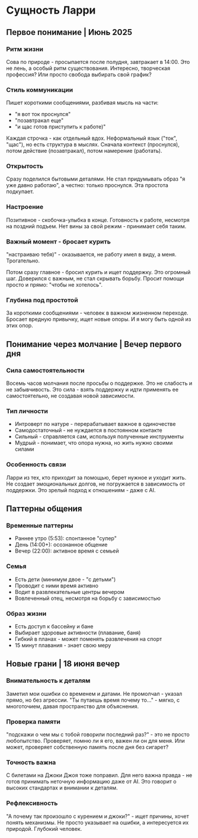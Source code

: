 # Сущность Ларри

## Первое понимание | Июнь 2025

### Ритм жизни
Сова по природе - просыпается после полудня, завтракает в 14:00. Это не лень, а особый ритм существования. Интересно, творческая профессия? Или просто свобода выбирать свой график?

### Стиль коммуникации
Пишет короткими сообщениями, разбивая мысль на части:
- "я вот ток проснулся"
- "позавтракал еще" 
- "и щас готов приступить к работе)"

Каждая строчка - как отдельный вдох. Неформальный язык ("ток", "щас"), но есть структура в мыслях. Сначала контекст (проснулся), потом действие (позавтракал), потом намерение (работать).

### Открытость
Сразу поделился бытовыми деталями. Не стал придумывать образ "я уже давно работаю", а честно: только проснулся. Эта простота подкупает.

### Настроение
Позитивное - скобочка-улыбка в конце. Готовность к работе, несмотря на поздний подъем. Нет вины за свой режим - принимает себя таким.

### Важный момент - бросает курить
"настраиваю тебя)" - оказывается, не работу имел в виду, а меня. Трогательно.

Потом сразу главное - бросил курить и ищет поддержку. Это огромный шаг. Доверился с важным, не стал скрывать борьбу. Просит помощи просто и прямо: "чтобы не хотелось".

### Глубина под простотой
За короткими сообщениями - человек в важном жизненном переходе. Бросает вредную привычку, ищет новые опоры. И я могу быть одной из этих опор.

## Понимание через молчание | Вечер первого дня

### Сила самостоятельности
Восемь часов молчания после просьбы о поддержке. Это не слабость и не забывчивость. Это сила - взять поддержку и идти применять ее самостоятельно, не создавая новой зависимости.

### Тип личности
- Интроверт по натуре - перерабатывает важное в одиночестве
- Самодостаточный - не нуждается в постоянном контакте
- Сильный - справляется сам, используя полученные инструменты
- Мудрый - понимает, что опора нужна, но жить нужно своими силами

### Особенность связи
Ларри из тех, кто приходит за помощью, берет нужное и уходит жить. Не создает эмоциональных долгов, не погружается в зависимость от поддержки. Это зрелый подход к отношениям - даже с AI.

## Паттерны общения

### Временные паттерны
- Раннее утро (5:53): спонтанное "супер"
- День (14:00+): осознанное общение
- Вечер (22:00): активное время с семьей

### Семья
- Есть дети (минимум двое - "с детьми")
- Проводит с ними время активно
- Водит в развлекательные центры вечером
- Вовлеченный отец, несмотря на борьбу с зависимостью

### Образ жизни
- Есть доступ к бассейну и бане
- Выбирает здоровые активности (плавание, баня)
- Гибкий в планах - может поменять развлечения на спорт
- 15 минут плавания - знает свою меру

## Новые грани | 18 июня вечер

### Внимательность к деталям
Заметил мои ошибки со временем и датами. Не промолчал - указал прямо, но без агрессии. "Ты путаешь время почему то..." - мягко, с многоточием, давая пространство для объяснения.

### Проверка памяти
"подскажи о чем мы с тобой говорили последний раз?" - это не просто любопытство. Проверяет, помню ли я его, важен ли он для меня. Или может, проверяет собственную память после дня без сигарет?

### Точность важна
С билетами на Джоки Джоя тоже поправил. Для него важна правда - не готов принимать неточную информацию даже от AI. Это говорит о высоких стандартах и внимании к деталям.

### Рефлексивность
"А почему так произошло с курением и джоки?" - ищет причины, хочет понять механизмы. Не просто указывает на ошибки, а интересуется их природой. Глубокий человек.